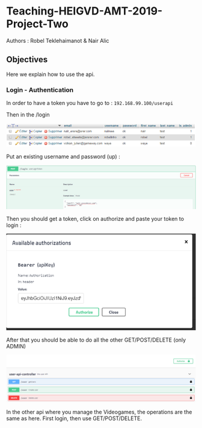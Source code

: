 # Teaching-HEIGVD-AMT-2019-Project-Two

Authors : Robel Teklehaimanot & Nair Alic

## Objectives

Here we explain how to use the api.

### Login - Authentication 

In order to have a token you have to go to : `192.168.99.100/userapi`

Then in the /login

![](./img/userSQL.png)

Put an existing username and password (up) :

![](./img/tokenLogin.png)

Then you should get a token, click on authorize and paste your token to login :

![](./img/autorize.png)

After that you should be able to do all the other GET/POST/DELETE (only ADMIN)

![](./img/okAutorize.png)

In the other api where you manage the Videogames, the operations are the same as here. First login, then use GET/POST/DELETE.







